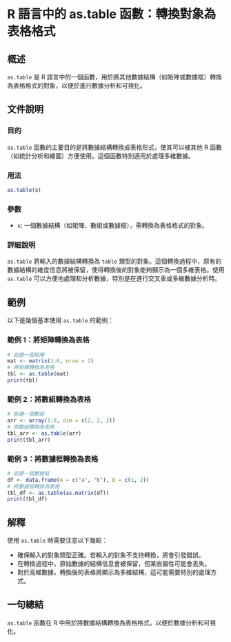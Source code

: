 <!--
Meta Description: # R 語言中的 as.table 函數：轉換對象為表格格式 ## 概述 `as.table` 是 R 語言中的一個函數，用於將其他數據結構（如矩陣或數據框）轉換為表格格式的對象，以便於進行數據分析和可視化。 ## 文件說明 ### 目的 `as.table` 函數的主要目的是將數據結構轉換成表格形...
Meta Keywords: table, print, 將矩陣轉換為表格, mat, matrix
-->

# R 語言中的 as.table 函數：轉換對象為表格格式

## 概述
`as.table` 是 R 語言中的一個函數，用於將其他數據結構（如矩陣或數據框）轉換為表格格式的對象，以便於進行數據分析和可視化。

## 文件說明
### 目的
`as.table` 函數的主要目的是將數據結構轉換成表格形式，使其可以被其他 R 函數（如統計分析和繪圖）方便使用。這個函數特別適用於處理多維數據。

### 用法
```R
as.table(x)
```

### 參數
- `x`: 一個數據結構（如矩陣、數組或數據框），需轉換為表格格式的對象。

### 詳細說明
`as.table` 將輸入的數據結構轉換為 `table` 類型的對象。這個轉換過程中，原有的數據結構的維度信息將被保留，使得轉換後的對象能夠顯示為一個多維表格。使用 `as.table` 可以方便地處理和分析數據，特別是在進行交叉表或多維數據分析時。

## 範例
以下是幾個基本使用 `as.table` 的範例：

### 範例 1：將矩陣轉換為表格
```R
# 創建一個矩陣
mat <- matrix(1:6, nrow = 2)
# 將矩陣轉換為表格
tbl <- as.table(mat)
print(tbl)
```

### 範例 2：將數組轉換為表格
```R
# 創建一個數組
arr <- array(1:8, dim = c(2, 2, 2))
# 將數組轉換為表格
tbl_arr <- as.table(arr)
print(tbl_arr)
```

### 範例 3：將數據框轉換為表格
```R
# 創建一個數據框
df <- data.frame(A = c("a", "b"), B = c(1, 2))
# 將數據框轉換為表格
tbl_df <- as.table(as.matrix(df))
print(tbl_df)
```

## 解釋
使用 `as.table` 時需要注意以下幾點：
- 確保輸入的對象類型正確。若輸入的對象不支持轉換，將會引發錯誤。
- 在轉換過程中，原始數據的結構信息會被保留，但某些屬性可能會丟失。
- 對於高維數據，轉換後的表格將顯示為多維結構，這可能需要特別的處理方式。

## 一句總結
`as.table` 函數在 R 中用於將數據結構轉換為表格格式，以便於數據分析和可視化。